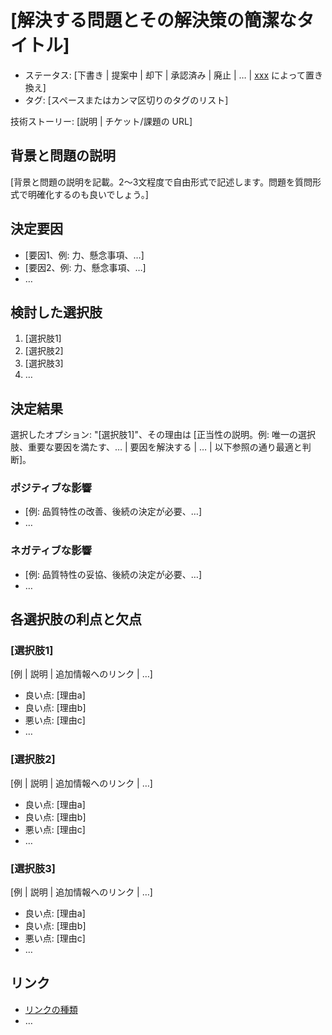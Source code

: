 # [解決する問題とその解決策の簡潔なタイトル]

- ステータス: [下書き | 提案中 | 却下 | 承認済み | 廃止 | … | [xxx](yyyymmdd-xxx.md) によって置き換え] <!-- 任意 -->
- タグ: [スペースまたはカンマ区切りのタグのリスト] <!-- 任意 -->

技術ストーリー: [説明 | チケット/課題の URL] <!-- 任意 -->

## 背景と問題の説明

[背景と問題の説明を記載。2～3文程度で自由形式で記述します。問題を質問形式で明確化するのも良いでしょう。]

## 決定要因 <!-- 任意 -->

- [要因1、例: 力、懸念事項、…]
- [要因2、例: 力、懸念事項、…]
- … <!-- 要因の数は可変 -->

## 検討した選択肢

1. [選択肢1]
1. [選択肢2]
1. [選択肢3]
1. … <!-- 選択肢の数は可変 -->

## 決定結果

選択したオプション: "[選択肢1]"、その理由は [正当性の説明。例: 唯一の選択肢、重要な要因を満たす、… | 要因を解決する | … | 以下参照の通り最適と判断]。

### ポジティブな影響 <!-- 任意 -->

- [例: 品質特性の改善、後続の決定が必要、…]
- …

### ネガティブな影響 <!-- 任意 -->

- [例: 品質特性の妥協、後続の決定が必要、…]
- …

## 各選択肢の利点と欠点 <!-- 任意 -->

### [選択肢1]

[例 | 説明 | 追加情報へのリンク | …] <!-- 任意 -->

- 良い点: [理由a]
- 良い点: [理由b]
- 悪い点: [理由c]
- … <!-- 利点と欠点の数は可変 -->

### [選択肢2]

[例 | 説明 | 追加情報へのリンク | …] <!-- 任意 -->

- 良い点: [理由a]
- 良い点: [理由b]
- 悪い点: [理由c]
- … <!-- 利点と欠点の数は可変 -->

### [選択肢3]

[例 | 説明 | 追加情報へのリンク | …] <!-- 任意 -->

- 良い点: [理由a]
- 良い点: [理由b]
- 悪い点: [理由c]
- … <!-- 利点と欠点の数は可変 -->

## リンク <!-- 任意 -->

- [リンクの種類](リンク先) <!-- 例: [xxx](yyyymmdd-xxx.md) によって改訂 -->
- … <!-- リンクの数は可変 -->

